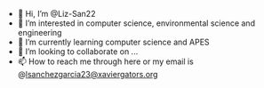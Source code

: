 - 👋 Hi, I’m @Liz-San22
- 👀 I’m interested in computer science, environmental science and engineering 
- 🌱 I’m currently learning computer science and APES
- 💞️ I’m looking to collaborate on ...
- 📫 How to reach me through here or my email is @lsanchezgarcia23@xaviergators.org

<!---
Liz-San22/Liz-San22 is a ✨ special ✨ repository because its `README.md` (this file) appears on your GitHub profile.
You can click the Preview link to take a look at your changes.
--->
